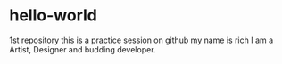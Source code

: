 # hello-world
1st repository
this is a practice session on github
my name is rich I am a Artist, Designer and budding developer.
